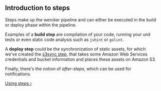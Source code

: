 ## Introduction to steps

Steps make up the wercker pipeline and can either be executed in the build or
deploy phase within the pipeline.

Examples of a **build step** are compilation of your code, running your
unit tests or even static code analysis such as `jshint` or `golint`.

A **deploy step** could be the synchronization of static assets, for
which we've created the [s3sync
step](https://github.com/wercker/step-s3sync/), that takes some Amazon
Web Services
credentials and bucket information and places these assets on Amazon S3.

Finally, there's the notion of *after-steps*, which can be used for
notifications.

[Using steps &rsaquo;](/learn/steps/using-steps.html "nav next steps")
